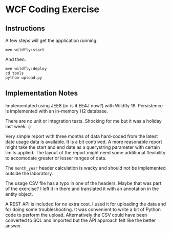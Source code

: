 # WCF Coding Exercise

## Instructions

A few steps will get the application running:

    mvn wildfly:start

And then:

    mvn wildfly:deploy
    cd tools
    python upload.py

## Implementation Notes

Implementated using JEE8 (or is it EE4J now?) with Wildfly 18. Persistence is
implemented with an in-memory H2 database.

There are no unit or integration tests. Shocking for me but it was a holiday
last week. :)

Very simple report with three months of data hard-coded from the latest date
usage data is available. It is a bit contrived. A more reasonable report might
take the start and end date as a querystring parameter with certain limits
applied. The layout of the report might need some additional flexibility to
accomodate greater or lesser ranges of data.

The `month_year` header calculation is wacky and should not be implemented
outside the laboratory.

The usage CSV file has a typo in one of the headers. Maybe that was part of the
exercise? I left it in there and translated it with an annotation in the entity
object.

A REST API is included for no extra cost. I used it for uploading the data and
for doing some troubleshooting. It was convenient to write a bit of Python code
to perform the upload. Alternatively the CSV could have been converted to SQL
and imported but the API approach felt like the better answer.

